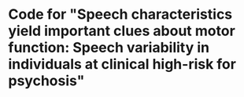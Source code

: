 # Code for "Speech characteristics yield important clues about motor function: Speech variability in individuals at clinical high-risk for psychosis"
